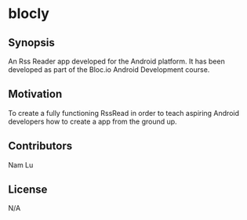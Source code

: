 # blocly

## Synopsis
An Rss Reader app developed for the Android platform.
It has been developed as part of the Bloc.io Android Development course.

## Motivation
To create a fully functioning RssRead in order to teach aspiring Android developers
how to create a app from the ground up.

## Contributors
Nam Lu

## License
N/A
